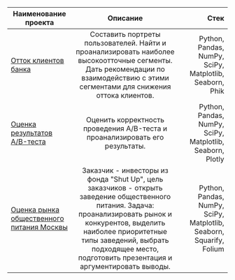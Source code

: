 | Наименование проекта       | Описание                | Стек |
| ------------- |:------------------:| -----:|
| [Отток клиентов банка](https://github.com/Vsevolod-lv/training_projects/blob/main/project_1/Отток%20Банки.ipynb)   | Составить портреты пользователей. Найти и проанализировать наиболее высокоотточные сегменты. Дать рекомендации по взаимодействию с этими сегментами для снижения оттока клиентов.    | Python, Pandas, NumPy, SciPy, Matplotlib, Seaborn, Phik |
| [Оценка результатов A/B-теста](https://github.com/Vsevolod-lv/training_projects/blob/main/project_3/Диплом%20АВ%20тест.ipynb) | Оценить корректность проведения  A/B-теста и проанализировать его результаты. |  Python, Pandas, NumPy, SciPy, Matplotlib, Seaborn, Plotly |
| [Оценка рынка общественного питания Москвы](https://github.com/Vsevolod-lv/training_projects/blob/main/project_4/ЯП%20проект.%20Как%20рассказать%20историю%20с%20помощью%20данных..ipynb)  | Заказчик - инвесторы из фонда "Shut Up", цель заказчиков - открыть заведение общественного питания. Задача: проанализировать рынок и конкурентов, выделить наиболее приоритетные типы заведений, выбрать подходящее место, подготовить презентация и аргументировать выводы.         |  Python, Pandas, NumPy, SciPy, Matplotlib, Seaborn, Squarify, Folium  |
